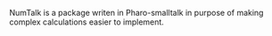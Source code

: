 NumTalk is a package writen in Pharo-smalltalk in purpose of making complex calculations easier to implement.
